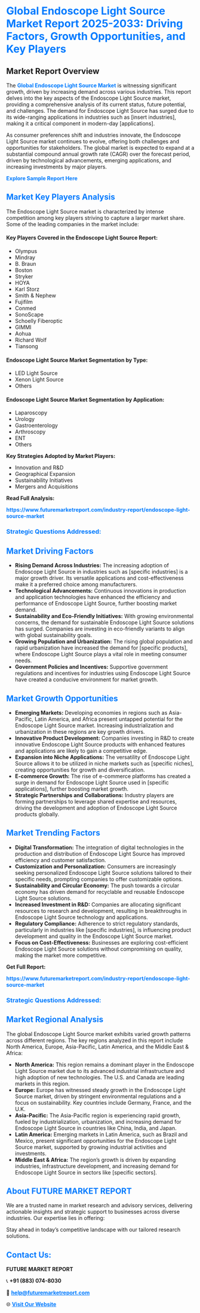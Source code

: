 <h1 style="color: #007BFF;">Global Endoscope Light Source Market Report 2025-2033: Driving Factors, Growth Opportunities, and Key Players</h1>

<section id="overview">
<h2>Market Report Overview</h2>
<p>The <a href="https://www.futuremarketreport.com/industry-report/endoscope-light-source-market" style="color: #007BFF; text-decoration: none;"><strong>Global Endoscope Light Source Market</strong></a> is witnessing significant growth, driven by increasing demand across various industries. This report delves into the key aspects of the Endoscope Light Source market, providing a comprehensive analysis of its current status, future potential, and challenges. The demand for Endoscope Light Source has surged due to its wide-ranging applications in industries such as [insert industries], making it a critical component in modern-day [applications].</p>
<p>As consumer preferences shift and industries innovate, the Endoscope Light Source market continues to evolve, offering both challenges and opportunities for stakeholders. The global market is expected to expand at a substantial compound annual growth rate (CAGR) over the forecast period, driven by technological advancements, emerging applications, and increasing investments by major players.</p>
</section>

<section id="overview">
<p><a href="https://www.futuremarketreport.com/request-sample/reportId=81296" style="color: #007BFF; text-decoration: none;"><strong>Explore Sample Report Here</strong></a></p>
</section>

<section id="key-players">
<h2 style="color: #007BFF;">Market Key Players Analysis</h2>
<p>The Endoscope Light Source market is characterized by intense competition among key players striving to capture a larger market share. Some of the leading companies in the market include:</p>
<h4>Key Players Covered in the Endoscope Light Source Report:</h4>
<ul><li>Olympus</li><li>Mindray</li><li>B. Braun</li><li>Boston</li><li>Stryker</li><li>HOYA</li><li>Karl Storz</li><li>Smith &amp; Nephew</li><li>Fujifilm</li><li>Conmed</li><li>SonoScape</li><li>Schoelly Fiberoptic</li><li>GIMMI</li><li>Aohua</li><li>Richard Wolf</li><li>Tiansong</li></ul>
<h4>Endoscope Light Source Market Segmentation by Type:</h4>
<ul><li>LED Light Source</li><li>Xenon Light Source</li><li>Others</li></ul>

<h4>Endoscope Light Source Market Segmentation by Application:</h4>
<ul><li>Laparoscopy</li><li>Urology</li><li>Gastroenterology</li><li>Arthroscopy</li><li>ENT</li><li>Others</li></ul>
<p><strong>Key Strategies Adopted by Market Players:</strong></p>
<ul>
<li>Innovation and R&D</li>
<li>Geographical Expansion</li>
<li>Sustainability Initiatives</li>
<li>Mergers and Acquisitions</li>
</ul>
</section>

<section>
<p><strong>Read Full Analysis: </strong></p><a href="https://www.futuremarketreport.com/industry-report/endoscope-light-source-market" style="color: #007BFF; text-decoration: none;"><strong>https://www.futuremarketreport.com/industry-report/endoscope-light-source-market</strong></a>
<h3 style="color: #007BFF;">Strategic Questions Addressed:</h3>
</section>

<section id="driving-factors">
<h2 style="color: #007BFF;">Market Driving Factors</h2>
<ul>
<li><strong>Rising Demand Across Industries:</strong> The increasing adoption of Endoscope Light Source in industries such as [specific industries] is a major growth driver. Its versatile applications and cost-effectiveness make it a preferred choice among manufacturers.</li>
<li><strong>Technological Advancements:</strong> Continuous innovations in production and application technologies have enhanced the efficiency and performance of Endoscope Light Source, further boosting market demand.</li>
<li><strong>Sustainability and Eco-Friendly Initiatives:</strong> With growing environmental concerns, the demand for sustainable Endoscope Light Source solutions has surged. Companies are investing in eco-friendly variants to align with global sustainability goals.</li>
<li><strong>Growing Population and Urbanization:</strong> The rising global population and rapid urbanization have increased the demand for [specific products], where Endoscope Light Source plays a vital role in meeting consumer needs.</li>
<li><strong>Government Policies and Incentives:</strong> Supportive government regulations and incentives for industries using Endoscope Light Source have created a conducive environment for market growth.</li>
</ul>
</section>

<section id="growth-opportunities">
<h2 style="color: #007BFF;">Market Growth Opportunities</h2>
<ul>
<li><strong>Emerging Markets:</strong> Developing economies in regions such as Asia-Pacific, Latin America, and Africa present untapped potential for the Endoscope Light Source market. Increasing industrialization and urbanization in these regions are key growth drivers.</li>
<li><strong>Innovative Product Development:</strong> Companies investing in R&D to create innovative Endoscope Light Source products with enhanced features and applications are likely to gain a competitive edge.</li>
<li><strong>Expansion into Niche Applications:</strong> The versatility of Endoscope Light Source allows it to be utilized in niche markets such as [specific niches], creating opportunities for growth and diversification.</li>
<li><strong>E-commerce Growth:</strong> The rise of e-commerce platforms has created a surge in demand for Endoscope Light Source used in [specific applications], further boosting market growth.</li>
<li><strong>Strategic Partnerships and Collaborations:</strong> Industry players are forming partnerships to leverage shared expertise and resources, driving the development and adoption of Endoscope Light Source products globally.</li>
</ul>
</section>

<section id="trending-factors">
<h2 style="color: #007BFF;">Market Trending Factors</h2>
<ul>
<li><strong>Digital Transformation:</strong> The integration of digital technologies in the production and distribution of Endoscope Light Source has improved efficiency and customer satisfaction.</li>
<li><strong>Customization and Personalization:</strong> Consumers are increasingly seeking personalized Endoscope Light Source solutions tailored to their specific needs, prompting companies to offer customizable options.</li>
<li><strong>Sustainability and Circular Economy:</strong> The push towards a circular economy has driven demand for recyclable and reusable Endoscope Light Source solutions.</li>
<li><strong>Increased Investment in R&D:</strong> Companies are allocating significant resources to research and development, resulting in breakthroughs in Endoscope Light Source technology and applications.</li>
<li><strong>Regulatory Compliance:</strong> Adherence to strict regulatory standards, particularly in industries like [specific industries], is influencing product development and quality in the Endoscope Light Source market.</li>
<li><strong>Focus on Cost-Effectiveness:</strong> Businesses are exploring cost-efficient Endoscope Light Source solutions without compromising on quality, making the market more competitive.</li>
</ul>
</section>

<section>
<p><strong>Get Full Report: </strong></p><a href="https://www.futuremarketreport.com/industry-report/endoscope-light-source-market" style="color: #007BFF; text-decoration: none;"><strong>https://www.futuremarketreport.com/industry-report/endoscope-light-source-market</strong></a>
<h3 style="color: #007BFF;">Strategic Questions Addressed:</h3>
</section>


<section id="regional-analysis">
<h2 style="color: #007BFF;">Market Regional Analysis</h2>
<p>The global Endoscope Light Source market exhibits varied growth patterns across different regions. The key regions analyzed in this report include North America, Europe, Asia-Pacific, Latin America, and the Middle East & Africa:</p>
<ul>
<li><strong>North America:</strong> This region remains a dominant player in the Endoscope Light Source market due to its advanced industrial infrastructure and high adoption of new technologies. The U.S. and Canada are leading markets in this region.</li>
<li><strong>Europe:</strong> Europe has witnessed steady growth in the Endoscope Light Source market, driven by stringent environmental regulations and a focus on sustainability. Key countries include Germany, France, and the U.K.</li>
<li><strong>Asia-Pacific:</strong> The Asia-Pacific region is experiencing rapid growth, fueled by industrialization, urbanization, and increasing demand for Endoscope Light Source in countries like China, India, and Japan.</li>
<li><strong>Latin America:</strong> Emerging markets in Latin America, such as Brazil and Mexico, present significant opportunities for the Endoscope Light Source market, supported by growing industrial activities and investments.</li>
<li><strong>Middle East & Africa:</strong> The region’s growth is driven by expanding industries, infrastructure development, and increasing demand for Endoscope Light Source in sectors like [specific sectors].</li>
</ul>
</section>

<footer>
<h2 style="color: #007BFF;">About FUTURE MARKET REPORT</h2>
<p>We are a trusted name in market research and advisory services, delivering actionable insights and strategic support to businesses across diverse industries. Our expertise lies in offering:</p>

<p>Stay ahead in today’s competitive landscape with our tailored research solutions.</p>

<h2 style="color: #007BFF;">Contact Us:</h2>
<p><strong>FUTURE MARKET REPORT</strong></p>
<p>📞 <strong>+91 (883) 074-8030</strong></p>
<p>📧 <strong><a href="mailto:help@futuremarketreport.com" style="color: #007BFF;">help@futuremarketreport.com</a></strong></p>
<p>🌐 <strong><a href="https://www.futuremarketreport.com/" style="color: #007BFF;">Visit Our Website</a></strong></p>
</footer>